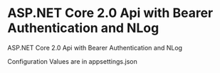 # ASP.NET Core 2.0 Api with Bearer Authentication and NLog
ASP.NET Core 2.0 Api with Bearer Authentication and NLog

Configuration Values are in appsettings.json